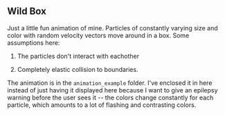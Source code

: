 ## Wild Box

Just a little fun animation of mine. Particles of constantly varying size and color with random velocity vectors move around in a box. Some assumptions here:

1. The particles don't interact with eachother

2. Completely elastic collision to boundaries.

The animation is in the `animation_example` folder. I've enclosed it in here instead of just having it displayed here because I want to give an epilepsy warning before the user sees it -- the colors change constantly for each particle, which amounts to a lot of flashing and contrasting colors.
